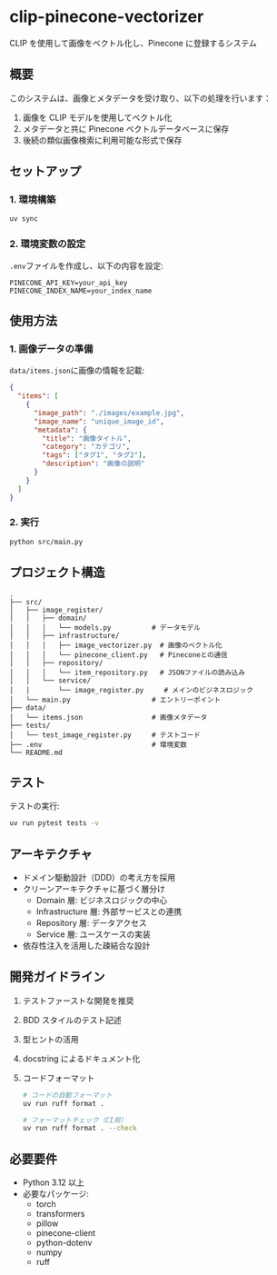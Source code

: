 # clip-pinecone-vectorizer

CLIP を使用して画像をベクトル化し、Pinecone に登録するシステム

## 概要

このシステムは、画像とメタデータを受け取り、以下の処理を行います：

1. 画像を CLIP モデルを使用してベクトル化
2. メタデータと共に Pinecone ベクトルデータベースに保存
3. 後続の類似画像検索に利用可能な形式で保存

## セットアップ

### 1. 環境構築

```bash
uv sync
```

### 2. 環境変数の設定

`.env`ファイルを作成し、以下の内容を設定:

```env
PINECONE_API_KEY=your_api_key
PINECONE_INDEX_NAME=your_index_name
```

## 使用方法

### 1. 画像データの準備

`data/items.json`に画像の情報を記載:

```json
{
  "items": [
    {
      "image_path": "./images/example.jpg",
      "image_name": "unique_image_id",
      "metadata": {
        "title": "画像タイトル",
        "category": "カテゴリ",
        "tags": ["タグ1", "タグ2"],
        "description": "画像の説明"
      }
    }
  ]
}
```

### 2. 実行

```bash
python src/main.py
```

## プロジェクト構造

```
.
├── src/
│   ├── image_register/
│   │   ├── domain/
│   │   │   └── models.py          # データモデル
│   │   ├── infrastructure/
│   │   │   ├── image_vectorizer.py  # 画像のベクトル化
│   │   │   └── pinecone_client.py   # Pineconeとの通信
│   │   ├── repository/
│   │   │   └── item_repository.py   # JSONファイルの読み込み
│   │   └── service/
│   │       └── image_register.py     # メインのビジネスロジック
│   └── main.py                    # エントリーポイント
├── data/
│   └── items.json                 # 画像メタデータ
├── tests/
│   └── test_image_register.py     # テストコード
├── .env                           # 環境変数
└── README.md
```

## テスト

テストの実行:

```bash
uv run pytest tests -v
```

## アーキテクチャ

- ドメイン駆動設計（DDD）の考え方を採用
- クリーンアーキテクチャに基づく層分け
  - Domain 層: ビジネスロジックの中心
  - Infrastructure 層: 外部サービスとの連携
  - Repository 層: データアクセス
  - Service 層: ユースケースの実装
- 依存性注入を活用した疎結合な設計

## 開発ガイドライン

1. テストファーストな開発を推奨
2. BDD スタイルのテスト記述
3. 型ヒントの活用
4. docstring によるドキュメント化
5. コードフォーマット

   ```bash
   # コードの自動フォーマット
   uv run ruff format .

   # フォーマットチェック（CI用）
   uv run ruff format . --check
   ```

## 必要要件

- Python 3.12 以上
- 必要なパッケージ:
  - torch
  - transformers
  - pillow
  - pinecone-client
  - python-dotenv
  - numpy
  - ruff
